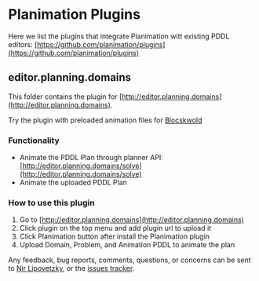 # Planimation Plugins

Here we list the plugins that integrate Planimation witt existing PDDL editors:
[https://github.com/planimation/plugins](https://github.com/planimation/plugins)

## editor.planning.domains

This folder contains the plugin for [http://editor.planning.domains](http://editor.planning.domains).

Try the plugin with preloaded animation files for [Blocskwold](https://tinyurl.com/yxlt96fp)

### Functionality
 - Animate the PDDL Plan through planner API: [http://editor.planning.domains/solve](http://editor.planning.domains/solve)
 - Animate the uploaded PDDL Plan


### How to use this plugin

1. Go to [http://editor.planning.domains](http://editor.planning.domains)
2. Click plugin on the top menu and add plugin url to upload it
3. Click Planimation button after install the Planimation plugin
4. Upload Domain, Problem, and Animation PDDL to animate the plan

Any feedback, bug reports, comments, questions, or concerns can be sent to [Nir Lipovetzky], or the [issues tracker](https://github.com/planimation/plugins/issues).

[Nir Lipovetzky]:<mailto:nir.lipovetzky@unimelb.edu.au>
